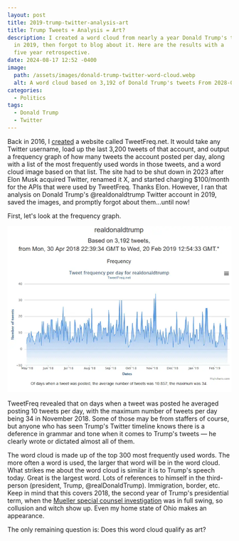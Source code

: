 ```yaml
---
layout: post
title: 2019-trump-twitter-analysis-art
title: Trump Tweets + Analysis = Art?
description: I created a word cloud from nearly a year Donald Trump's tweets
  in 2019, then forgot to blog about it. Here are the results with a
  five year retrospective.
date: 2024-08-17 12:52 -0400
image:
  path: /assets/images/donald-trump-twitter-word-cloud.webp
  alt: A word cloud based on 3,192 of Donald Trump's tweets From 2028-04-30 to 2019-02-20
categories:
  - Politics
tags:
  - Donald Trump
  - Twitter
---
```


Back in 2016, I [created](https://github.com/seanthegeek/TweetFreq) a website
called TweetFreq.net. It would take any Twitter username, load up the last
3,200 tweets of that account, and output a frequency graph of how many tweets
the account posted per day, along with a list of the most frequently used words
in those tweets, and a word cloud image based on that list. The site had to be
shut down in 2023 after Elon Musk acquired Twitter, renamed it X, and started
charging $100/month for the APIs that were used by TweetFreq. Thanks Elon.
However, I ran that analysis on Donald Trump's @realdonaldtrump Twitter account
in 2019, saved the images, and promptly forgot about them...until now!

First, let's look at the frequency graph.

!["A frequency graph based on 3,192 of Donald Trump's tweets From 2028-04-30 to 2019-02-20"](/assets/images/donald-trump-tweets-over-time.webp)

TweetFreq revealed that on days when a tweet was posted he averaged posting 10
tweets per day, with the maximum number of tweets per day being 34 in
November 2018. Some of those may be from staffers of course, but anyone who has
seen Trump's Twitter timeline knows there is a deference in grammar and
tone when it comes to Trump's tweets — he clearly wrote or dictated almost all
of them.

The word cloud is made up of the top 300 most frequently used words. The more
often a word is used, the larger that word will be in the word cloud.
What strikes me about the word cloud is similar it is to Trump's speech today.
Great is the largest word. Lots of references to himself in the third-person
(president, Trump, @realDonaldTrump). Immigration, border, etc. Keep in mind
that this covers 2018, the second year of Trump's presidential
term, when the [Mueller special counsel investigation](https://en.wikipedia.org/wiki/Mueller_special_counsel_investigation) was in full swing, so collusion and
witch show up. Even my home state of Ohio makes an appearance.

The only remaining question is: Does this word cloud qualify as art?
